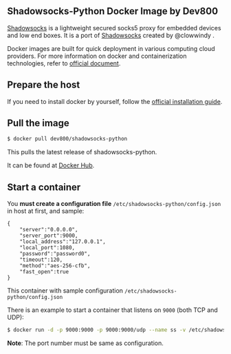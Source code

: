 ## Shadowsocks-Python Docker Image by Dev800

[Shadowsocks][1] is a lightweight secured socks5 proxy for embedded devices and low end boxes.
It is a port of [Shadowsocks][2] created by @clowwindy .

Docker images are built for quick deployment in various computing cloud providers.
For more information on docker and containerization technologies, refer to [official document][3].

## Prepare the host

If you need to install docker by yourself, follow the [official installation guide][4].

## Pull the image

```bash
$ docker pull dev800/shadowsocks-python
```

This pulls the latest release of shadowsocks-python.

It can be found at [Docker Hub][5].

## Start a container

You **must create a configuration file**  `/etc/shadowsocks-python/config.json` in host at first, and sample:

```
{
    "server":"0.0.0.0",
    "server_port":9000,
    "local_address":"127.0.0.1",
    "local_port":1080,
    "password":"password0",
    "timeout":120,
    "method":"aes-256-cfb",
    "fast_open":true
}
```

This container with sample configuration `/etc/shadowsocks-python/config.json`

There is an example to start a container that listens on `9000` (both TCP and UDP):

```bash
$ docker run -d -p 9000:9000 -p 9000:9000/udp --name ss -v /etc/shadowsocks-python:/etc/shadowsocks-python dev800/shadowsocks-python
```

**Note**: The port number must be same as configuration.

[1]: https://github.com/shadowsocks/shadowsocks/tree/master
[2]: https://shadowsocks.org/en/index.html
[3]: https://docs.docker.com/
[4]: https://docs.docker.com/install/
[5]: https://hub.docker.com/r/dev800/shadowsocks-python/
